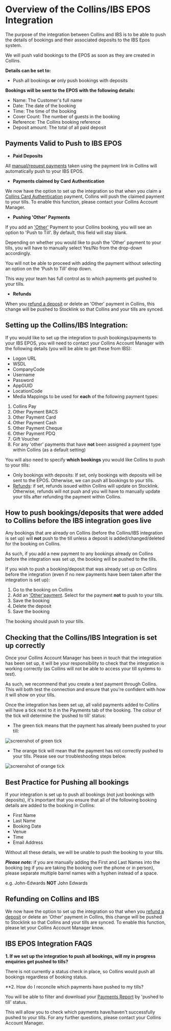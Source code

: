 # Overview of the Collins/IBS EPOS Integration

The purpose of the integration between Collins and IBS is to be able to push the details of bookings and their associated deposits to the IBS Epos system. 

We will push valid bookings to the EPOS as soon as they are created in Collins. 

**Details can be set to:**

* Push all bookings **or** only push bookings with deposits

**Bookings will be sent to the EPOS with the following details:**

* Name: The Customer's full name
* Date: The date of the booking
* Time: The time of the booking
* Cover Count: The number of guests in the booking
* Reference: The Collins booking reference
* Deposit amount: The total of all paid deposit

## Payments Valid to Push to IBS EPOS

* **Paid Deposits** 

All [manual/request payments](https://collins.uservoice.com/knowledgebase/articles/478069-collins-pay-how-to) taken using the payment link in Collins will automatically push to your IBS EPOS. 

* **Payments claimed by Card Authentication** 

We now have the option to set up the integration so that when you claim a [Collins Card Authentication](https://collins.uservoice.com/knowledgebase/articles/478064-card-authentication-how-to) payment, Collins will push the claimed payment to your tills. To enable this function, please contact your Collins Account Manager.

* **Pushing 'Other' Payments**

If you add an ['Other'](https://collins.uservoice.com/knowledgebase/articles/478056-within-a-booking-enquiry-recording-payments-made) Payment to your Collins booking, you will see an option to 'Push to Till'. By default, this field will stay blank. 

Depending on whether you would like to push the 'Other' payment to your tills, you will have to manually select Yes/No from the drop-down accordingly. 

You will not be able to proceed with adding the payment without selecting an option on the 'Push to Till' drop down.

This way your team has full control as to which payments get pushed to your tills.

* **Refunds**

When you [refund a deposit](https://collins.uservoice.com/knowledgebase/articles/803478-collins-pay-how-do-i-refund-a-customer) or delete an 'Other' payment in Collins, this change will be pushed to Stocklink so that Collins and your tills are synced. 

## Setting up the Collins/IBS Integration:
If you would like to set up the integration to push bookings/payments to your IBS EPOS, you will need to contact your Collins Account Manager with the following details (you will be able to get these from IBS):

* Logon URL
* WSDL
* CompanyCode
* Username
* Password 
* AppGUID 
* LocationCode
* Media Mappings to be used for **each** of the following payment types:

1. Collins Pay
2. Other Payment BACS
3. Other Payment Card
4. Other Payment Cash
5. Other Payment Cheque
6. Other Payment PDQ
7. Gift Voucher 
8. For any 'other' payments that have **not** been assigned a payment type within Collins (as a default setting)

You will also need to specify **which bookings** you would like Collins to push to your tills:

* Only bookings with deposits: If set, only bookings with deposits will be sent to the EPOS. Otherwise, we can push all bookings to your tills.
* [Refunds](https://developers.designmynight.com/epos-crm-integrations/ibs-epos-integration/#refunding-on-collins-and-ibs): if set, refunds issued within Collins will update on Stocklink. Otherwise, refunds will not push and you will have to manually update your tills after refunding the payment within Collins. 

## How to push bookings/deposits that were added to Collins before the IBS integration goes live

Any bookings that are already on Collins (before the Collins/IBS integration is set up) will **not** push to the till unless a deposit is added/changed/deleted for the booking on Collins. 

As such, if you add a new payment to any bookings already on Collins before the integration was set up, the booking will be pushed to the tills. 

If you wish to push a booking/deposit that was already set up on Collins before the integration (even if no new payments have been taken after the integration is set up):

1. Go to the booking on Collins
2. Add an ['Other'payment](https://collins.uservoice.com/knowledgebase/articles/478056-within-a-booking-enquiry-recording-payments-made). Select for the payment **not** to push to your tills.  
3. Save the booking
4. Delete the deposit
5. Save the booking

The booking should push to your tills. 

## Checking that the Collins/IBS Integration is set up correctly
Once your Collins Account Manager has been in touch that the integration has been set up, it will be your responsibility to check that the integration is working correctly (as Collins will not be able to access your till systems to test). 

As such, we recommend that you create a test payment through Collins. This will both test the connection and ensure that you're confident with how it will show on your tills.

Once the integration has been set up, all valid payments added to Collins will have a tick next to it in the Payments tab of the booking. The colour of the tick will determine the 'pushed to till' status:

* The green tick means that the payment has already been pushed to your till:

![screenshot of green tick](https://static.designmynight.com/uploads/2017/11/pushed-to-till-optimised.png) 

* The orange tick will mean that the payment has not correctly pushed to your tills. Please see our troubleshooting steps below. 

![screenshot of orange tick](https://static.designmynight.com/uploads/2017/11/not-pushed-to-till-optimised.png) 

## Best Practice for Pushing all bookings
If your integration is set up to push all bookings (not just bookings with deposits), it's important that you ensure that all of the following booking details are added to the booking in Collins:

* First Name
* Last Name 
* Booking Date
* Venue
* Time
* Email Address

Without all these details, we will be unable to push the booking to your tills. 

**_Please note:_** if you are manually adding the First and Last Names into the booking (eg if you are taking the booking over the phone or in person), please separate multiple barrel names with a hyphen instead of a space. 

e.g. John-Edwards **NOT** John Edwards

## Refunding on Collins and IBS

We now have the option to set up the integration so that when you [refund a deposit](https://collins.uservoice.com/knowledgebase/articles/803478-collins-pay-how-do-i-refund-a-customer) or delete an 'Other' payment in Collins, this change will be pushed to Stocklink so that Collins and your tills are synced. To enable this function, please let your Collins Account Manager know. 

## IBS EPOS Integration FAQS
**1. If we set up the integration to push all bookings, will my in progress enquiries get pushed to tills?** 

There is not currently a status check in place, so Collins would push all bookings regardless of booking status.

**2. How do I reconcile which payments have pushed to my tills?

You will be able to filter and download your [Payments Report](https://collins.uservoice.com/knowledgebase/articles/1874923-reports-payments) by 'pushed to till' status. 

This will allow you to check which payments have/haven't successfully pushed to your tills. For any further questions, please contact your Collins Account Manager. 


